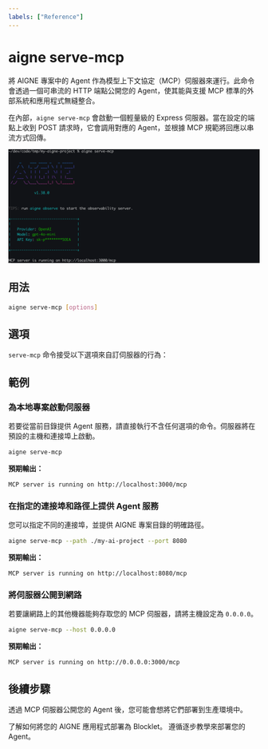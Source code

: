 ```yaml
---
labels: ["Reference"]
---
```


# aigne serve-mcp

將 AIGNE 專案中的 Agent 作為模型上下文協定（MCP）伺服器來運行。此命令會透過一個可串流的 HTTP 端點公開您的 Agent，使其能與支援 MCP 標準的外部系統和應用程式無縫整合。

在內部，`aigne serve-mcp` 會啟動一個輕量級的 Express 伺服器。當在設定的端點上收到 POST 請求時，它會調用對應的 Agent，並根據 MCP 規範將回應以串流方式回傳。

![執行 MCP 服務](../assets/run-mcp-service.png)

## 用法

```bash 基本用法 icon=lucide:terminal
aigne serve-mcp [options]
```

## 選項

`serve-mcp` 命令接受以下選項來自訂伺服器的行為：

<x-field data-name="--path, --url" data-type="string" data-default="." data-desc="本地 Agent 目錄的路徑，或遠端 AIGNE 專案的 URL。"></x-field>

<x-field data-name="--host" data-type="string" data-default="localhost" data-desc="執行 MCP 伺服器的主機。使用 `0.0.0.0` 可將伺服器公開到網路上。"></x-field>

<x-field data-name="--port" data-type="number" data-default="3000" data-desc="MCP 伺服器的連接埠。如果設定了 `PORT` 環境變數，此命令會優先使用該變數；否則，預設為 3000。"></x-field>

<x-field data-name="--pathname" data-type="string" data-default="/mcp" data-desc="MCP 服務端點的 URL 路徑。"></x-field>

<x-field data-name="--aigne-hub-url" data-type="string" data-desc="自訂的 AIGNE Hub 服務 URL，用於獲取遠端的 Agent 定義或模型。"></x-field>

## 範例

### 為本地專案啟動伺服器

若要從當前目錄提供 Agent 服務，請直接執行不含任何選項的命令。伺服器將在預設的主機和連接埠上啟動。

```bash 在當前目錄啟動伺服器 icon=lucide:play-circle
aigne serve-mcp
```

**預期輸出：**

```text 控制台輸出 icon=lucide:server
MCP server is running on http://localhost:3000/mcp
```

### 在指定的連接埠和路徑上提供 Agent 服務

您可以指定不同的連接埠，並提供 AIGNE 專案目錄的明確路徑。

```bash 使用自訂連接埠和路徑啟動伺服器 icon=lucide:play-circle
aigne serve-mcp --path ./my-ai-project --port 8080
```

**預期輸出：**

```text 控制台輸出 icon=lucide:server
MCP server is running on http://localhost:8080/mcp
```

### 將伺服器公開到網路

若要讓網路上的其他機器能夠存取您的 MCP 伺服器，請將主機設定為 `0.0.0.0`。

```bash 公開伺服器 icon=lucide:play-circle
aigne serve-mcp --host 0.0.0.0
```

**預期輸出：**

```text 控制台輸出 icon=lucide:server
MCP server is running on http://0.0.0.0:3000/mcp
```

## 後續步驟

透過 MCP 伺服器公開您的 Agent 後，您可能會想將它們部署到生產環境中。

<x-cards>
  <x-card data-title="aigne deploy 命令" data-icon="lucide:ship" data-href="/command-reference/deploy">
    了解如何將您的 AIGNE 應用程式部署為 Blocklet。
  </x-card>
  <x-card data-title="部署 Agent 指南" data-icon="lucide:book-open-check" data-href="/guides/deploying-agents">
    遵循逐步教學來部署您的 Agent。
  </x-card>
</x-cards>
